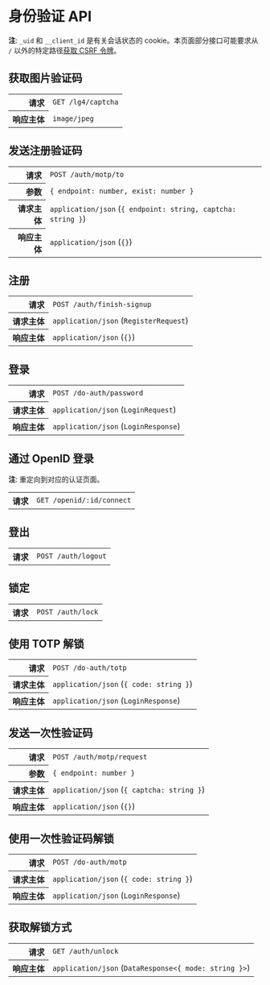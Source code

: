 # 身份验证 API

**注**: `_uid` 和 `__client_id` 是有关会话状态的 cookie。本页面部分接口可能要求从 `/` 以外的特定路径[获取 CSRF 令牌](misc#获取-csrf-令牌)。

## 获取图片验证码

<table>
  <tr>
    <th align="right">请求</th>
    <td><code>GET /lg4/captcha</code></td>
  </tr>
  <tr>
    <th align="right">响应主体</th>
    <td><code>image/jpeg</code></td>
  </tr>
</table>

## 发送注册验证码

<table>
  <tr>
    <th align="right">请求</th>
    <td><code>POST /auth/motp/to</code></td>
  </tr>
  <tr>
    <th align="right">参数</th>
    <td><code>{ endpoint: number, exist: number }</code></td>
  </tr>
  <tr>
    <th align="right">请求主体</th>
    <td><code>application/json</code> (<code>{ endpoint: string, captcha: string }</code>)</td>
  </tr>
  <tr>
    <th align="right">响应主体</th>
    <td><code>application/json</code> (<code>{}</code>)</td>
  </tr>
</table>

## 注册

<table>
  <tr>
    <th align="right">请求</th>
    <td><code>POST /auth/finish-signup</code></td>
  </tr>
  <tr>
    <th align="right">请求主体</th>
    <td><code>application/json</code> (<code>RegisterRequest</code>)</td>
  </tr>
  <tr>
    <th align="right">响应主体</th>
    <td><code>application/json</code> (<code>{}</code>)</td>
  </tr>
</table>

## 登录

<table>
  <tr>
    <th align="right">请求</th>
    <td><code>POST /do-auth/password</code></td>
  </tr>
  <tr>
    <th align="right">请求主体</th>
    <td><code>application/json</code> (<code>LoginRequest</code>)</td>
  </tr>
  <tr>
    <th align="right">响应主体</th>
    <td><code>application/json</code> (<code>LoginResponse</code>)</td>
  </tr>
</table>

## 通过 OpenID 登录

**注**: 重定向到对应的认证页面。

<table>
  <tr>
    <th align="right">请求</th>
    <td><code>GET /openid/:id/connect</code></td>
  </tr>
</table>

## 登出

<table>
  <tr>
    <th align="right">请求</th>
    <td><code>POST /auth/logout</code></td>
  </tr>
</table>

## 锁定

<table>
  <tr>
    <th align="right">请求</th>
    <td><code>POST /auth/lock</code></td>
  </tr>
</table>

## 使用 TOTP 解锁

<table>
  <tr>
    <th align="right">请求</th>
    <td><code>POST /do-auth/totp</code></td>
  </tr>
  <tr>
    <th align="right">请求主体</th>
    <td><code>application/json</code> (<code>{ code: string }</code>)</td>
  </tr>
  <tr>
    <th align="right">响应主体</th>
    <td><code>application/json</code> (<code>LoginResponse</code>)</td>
  </tr>
</table>

## 发送一次性验证码

<table>
  <tr>
    <th align="right">请求</th>
    <td><code>POST /auth/motp/request</code></td>
  </tr>
  <tr>
    <th align="right">参数</th>
    <td><code>{ endpoint: number }</code></td>
  </tr>
  <tr>
    <th align="right">请求主体</th>
    <td><code>application/json</code> (<code>{ captcha: string }</code>)</td>
  </tr>
  <tr>
    <th align="right">响应主体</th>
    <td><code>application/json</code> (<code>{}</code>)</td>
  </tr>
</table>

## 使用一次性验证码解锁

<table>
  <tr>
    <th align="right">请求</th>
    <td><code>POST /do-auth/motp</code></td>
  </tr>
  <tr>
    <th align="right">请求主体</th>
    <td><code>application/json</code> (<code>{ code: string }</code>)</td>
  </tr>
  <tr>
    <th align="right">响应主体</th>
    <td><code>application/json</code> (<code>LoginResponse</code>)</td>
  </tr>
</table>

## 获取解锁方式

<table>
  <tr>
    <th align="right">请求</th>
    <td><code>GET /auth/unlock</code></td>
  </tr>
  <tr>
    <th align="right">响应主体</th>
    <td><code>application/json</code> (<code>DataResponse&lt;{ mode: string }&gt;</code>)</td>
  </tr>
</table>
